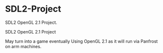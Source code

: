 # SDL2-Project
SDL2 OpenGL 2.1 Project.

SDL2 OpenGL 2.1 Project

May turn into a game eventually
Using OpenGL 2.1 as it will run via Panfrost on arm machines.
